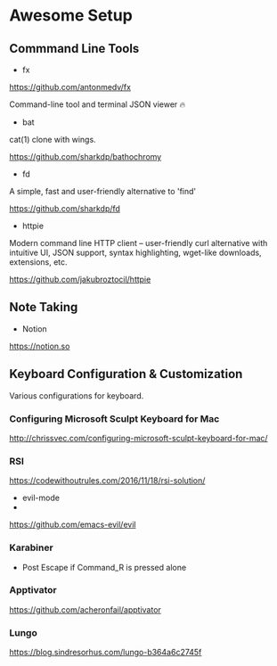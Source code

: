 # Awesome Setup

## Commmand Line Tools 

- fx

https://github.com/antonmedv/fx

Command-line tool and terminal JSON viewer 🔥

- bat

cat(1) clone with wings.

https://github.com/sharkdp/bathochromy

- fd

A simple, fast and user-friendly alternative to 'find'

https://github.com/sharkdp/fd

- httpie

Modern command line HTTP client – user-friendly curl alternative with intuitive UI, JSON support, syntax highlighting, wget-like downloads, extensions, etc.

https://github.com/jakubroztocil/httpie

## Note Taking

- Notion

https://notion.so

## Keyboard Configuration & Customization

Various configurations for keyboard.

### Configuring Microsoft Sculpt Keyboard for Mac
http://chrissvec.com/configuring-microsoft-sculpt-keyboard-for-mac/

### RSI
https://codewithoutrules.com/2016/11/18/rsi-solution/

- evil-mode
- 
https://github.com/emacs-evil/evil

### Karabiner

- Post Escape if Command_R is pressed alone

### Apptivator
https://github.com/acheronfail/apptivator

### Lungo

https://blog.sindresorhus.com/lungo-b364a6c2745f